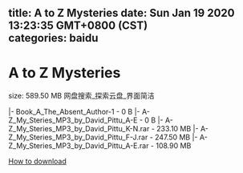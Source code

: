 
title: A to Z Mysteries
date: Sun Jan 19 2020 13:23:35 GMT+0800 (CST)    
categories: baidu
---

# A to Z Mysteries
size: 589.50 MB
 网盘搜索_探索云盘_界面简洁
 
|- Book_A_The_Absent_Author-1 - 0 B
|- A-Z_My_Steries_MP3_by_David_Pittu_A-E - 0 B
|- A-Z_My_Steries_MP3_by_David_Pittu_K-N.rar - 233.10 MB
|- A-Z_My_Steries_MP3_by_David_Pittu_F-J.rar - 247.50 MB
|- A-Z_My_Steries_MP3_by_David_Pittu_A-E.rar - 108.90 MB

[How to download](https://bpcam.bemobtrk.com/go/2ceec3aa-1ca2-46d6-b9ff-aaa5c184517c?jno=181)